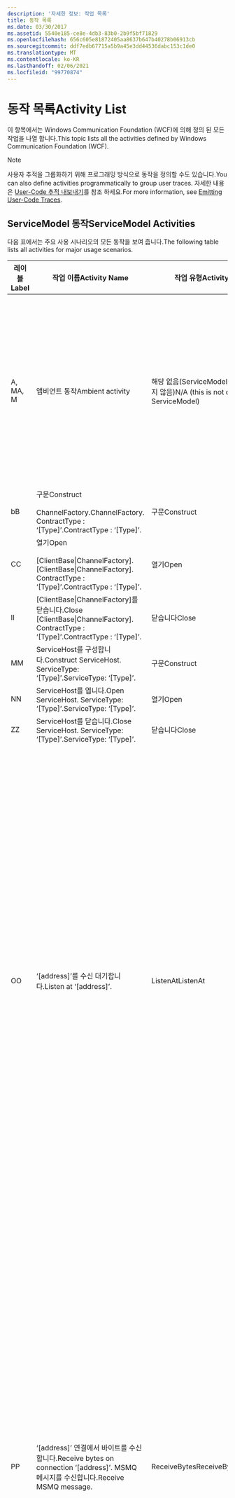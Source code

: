 ```yaml
---
description: '자세한 정보: 작업 목록'
title: 동작 목록
ms.date: 03/30/2017
ms.assetid: 5540e185-ce8e-4db3-83b0-2b9f5bf71829
ms.openlocfilehash: 656c605e81872405aa8637b647b40278b06913cb
ms.sourcegitcommit: ddf7edb67715a5b9a45e3dd44536dabc153c1de0
ms.translationtype: MT
ms.contentlocale: ko-KR
ms.lasthandoff: 02/06/2021
ms.locfileid: "99770874"
---
```

# <a name="activity-list"></a><span data-ttu-id="4204b-103">동작 목록</span><span class="sxs-lookup"><span data-stu-id="4204b-103">Activity List</span></span>

<span data-ttu-id="4204b-104">이 항목에서는 Windows Communication Foundation (WCF)에 의해 정의 된 모든 작업을 나열 합니다.</span><span class="sxs-lookup"><span data-stu-id="4204b-104">This topic lists all the activities defined by Windows Communication Foundation (WCF).</span></span>  
  
> [!NOTE]
> <span data-ttu-id="4204b-105">사용자 추적을 그룹화하기 위해 프로그래밍 방식으로 동작을 정의할 수도 있습니다.</span><span class="sxs-lookup"><span data-stu-id="4204b-105">You can also define activities programmatically to group user traces.</span></span> <span data-ttu-id="4204b-106">자세한 내용은 [User-Code 추적 내보내기](emitting-user-code-traces.md)를 참조 하세요.</span><span class="sxs-lookup"><span data-stu-id="4204b-106">For more information, see [Emitting User-Code Traces](emitting-user-code-traces.md).</span></span>  
  
## <a name="servicemodel-activities"></a><span data-ttu-id="4204b-107">ServiceModel 동작</span><span class="sxs-lookup"><span data-stu-id="4204b-107">ServiceModel Activities</span></span>  

 <span data-ttu-id="4204b-108">다음 표에서는 주요 사용 시나리오의 모든 동작을 보여 줍니다.</span><span class="sxs-lookup"><span data-stu-id="4204b-108">The following table lists all activities for major usage scenarios.</span></span>  
  
|<span data-ttu-id="4204b-109">레이블</span><span class="sxs-lookup"><span data-stu-id="4204b-109">Label</span></span>|<span data-ttu-id="4204b-110">작업 이름</span><span class="sxs-lookup"><span data-stu-id="4204b-110">Activity Name</span></span>|<span data-ttu-id="4204b-111">작업 유형</span><span class="sxs-lookup"><span data-stu-id="4204b-111">Activity Type</span></span>|<span data-ttu-id="4204b-112">설명</span><span class="sxs-lookup"><span data-stu-id="4204b-112">Description</span></span>|  
|-----------|-------------------|-------------------|-----------------|  
|<span data-ttu-id="4204b-113">A, M</span><span class="sxs-lookup"><span data-stu-id="4204b-113">A, M</span></span>|<span data-ttu-id="4204b-114">앰비언트 동작</span><span class="sxs-lookup"><span data-stu-id="4204b-114">Ambient activity</span></span>|<span data-ttu-id="4204b-115">해당 없음(ServiceModel에 의해 제어되지 않음)</span><span class="sxs-lookup"><span data-stu-id="4204b-115">N/A (this is not controlled by ServiceModel)</span></span>|<span data-ttu-id="4204b-116">ServiceModel 코드를 호출하기 이전에 TLS에 해당 ID가 설정되어 있는 동작입니다(클라이언트측 또는 서버측).</span><span class="sxs-lookup"><span data-stu-id="4204b-116">The activity whose ID is set in TLS before any calls to ServiceModel code (client side or server side).</span></span><br /><br /> <span data-ttu-id="4204b-117">예: WCF 클라이언트에서 open이 호출 된 작업 또는 serviceHost. open이 호출 됩니다.</span><span class="sxs-lookup"><span data-stu-id="4204b-117">Example: An activity where  open is called on the WCF client or serviceHost.open is called.</span></span>|  
|<span data-ttu-id="4204b-118">b</span><span class="sxs-lookup"><span data-stu-id="4204b-118">B</span></span>|<span data-ttu-id="4204b-119">구문</span><span class="sxs-lookup"><span data-stu-id="4204b-119">Construct</span></span><br /><br /> <span data-ttu-id="4204b-120">ChannelFactory.</span><span class="sxs-lookup"><span data-stu-id="4204b-120">ChannelFactory.</span></span> <span data-ttu-id="4204b-121">ContractType : ‘[Type]’.</span><span class="sxs-lookup"><span data-stu-id="4204b-121">ContractType : ‘[Type]’.</span></span>|<span data-ttu-id="4204b-122">구문</span><span class="sxs-lookup"><span data-stu-id="4204b-122">Construct</span></span>||  
|<span data-ttu-id="4204b-123">C</span><span class="sxs-lookup"><span data-stu-id="4204b-123">C</span></span>|<span data-ttu-id="4204b-124">열기</span><span class="sxs-lookup"><span data-stu-id="4204b-124">Open</span></span><br /><br /> <span data-ttu-id="4204b-125">[ClientBase&#124;ChannelFactory].</span><span class="sxs-lookup"><span data-stu-id="4204b-125">[ClientBase&#124;ChannelFactory].</span></span> <span data-ttu-id="4204b-126">ContractType : ‘[Type]’.</span><span class="sxs-lookup"><span data-stu-id="4204b-126">ContractType : ‘[Type]’.</span></span>|<span data-ttu-id="4204b-127">열기</span><span class="sxs-lookup"><span data-stu-id="4204b-127">Open</span></span>||  
|<span data-ttu-id="4204b-128">I</span><span class="sxs-lookup"><span data-stu-id="4204b-128">I</span></span>|<span data-ttu-id="4204b-129">[ClientBase&#124;ChannelFactory]를 닫습니다.</span><span class="sxs-lookup"><span data-stu-id="4204b-129">Close [ClientBase&#124;ChannelFactory].</span></span> <span data-ttu-id="4204b-130">ContractType : ‘[Type]’.</span><span class="sxs-lookup"><span data-stu-id="4204b-130">ContractType : ‘[Type]’.</span></span>|<span data-ttu-id="4204b-131">닫습니다</span><span class="sxs-lookup"><span data-stu-id="4204b-131">Close</span></span>||  
|<span data-ttu-id="4204b-132">M</span><span class="sxs-lookup"><span data-stu-id="4204b-132">M</span></span>|<span data-ttu-id="4204b-133">ServiceHost를 구성합니다.</span><span class="sxs-lookup"><span data-stu-id="4204b-133">Construct ServiceHost.</span></span> <span data-ttu-id="4204b-134">ServiceType: ‘[Type]’.</span><span class="sxs-lookup"><span data-stu-id="4204b-134">ServiceType: ‘[Type]’.</span></span>|<span data-ttu-id="4204b-135">구문</span><span class="sxs-lookup"><span data-stu-id="4204b-135">Construct</span></span>||  
|<span data-ttu-id="4204b-136">N</span><span class="sxs-lookup"><span data-stu-id="4204b-136">N</span></span>|<span data-ttu-id="4204b-137">ServiceHost를 엽니다.</span><span class="sxs-lookup"><span data-stu-id="4204b-137">Open ServiceHost.</span></span> <span data-ttu-id="4204b-138">ServiceType: ‘[Type]’.</span><span class="sxs-lookup"><span data-stu-id="4204b-138">ServiceType: ‘[Type]’.</span></span>|<span data-ttu-id="4204b-139">열기</span><span class="sxs-lookup"><span data-stu-id="4204b-139">Open</span></span>||  
|<span data-ttu-id="4204b-140">Z</span><span class="sxs-lookup"><span data-stu-id="4204b-140">Z</span></span>|<span data-ttu-id="4204b-141">ServiceHost를 닫습니다.</span><span class="sxs-lookup"><span data-stu-id="4204b-141">Close ServiceHost.</span></span> <span data-ttu-id="4204b-142">ServiceType: ‘[Type]’.</span><span class="sxs-lookup"><span data-stu-id="4204b-142">ServiceType: ‘[Type]’.</span></span>|<span data-ttu-id="4204b-143">닫습니다</span><span class="sxs-lookup"><span data-stu-id="4204b-143">Close</span></span>||  
|<span data-ttu-id="4204b-144">O</span><span class="sxs-lookup"><span data-stu-id="4204b-144">O</span></span>|<span data-ttu-id="4204b-145">‘[address]’를 수신 대기합니다.</span><span class="sxs-lookup"><span data-stu-id="4204b-145">Listen at ‘[address]’.</span></span>|<span data-ttu-id="4204b-146">ListenAt</span><span class="sxs-lookup"><span data-stu-id="4204b-146">ListenAt</span></span>|<span data-ttu-id="4204b-147">이 동작과 다음 동작은 전송 관련 동작입니다.</span><span class="sxs-lookup"><span data-stu-id="4204b-147">This and the next activity are transport-specific.</span></span> <span data-ttu-id="4204b-148">ListenAt 동작은 채널 수신기에서 수신 대기하는 주소에 매핑되는 콘텐츠를 표시합니다.</span><span class="sxs-lookup"><span data-stu-id="4204b-148">The ListenAt activity represents the content that maps to the address where the channel listener listens at.</span></span> <span data-ttu-id="4204b-149">MSMQ의 경우에는 큐가 하나의 주소로 매핑되기 때문에 큐 자체가 콘텐츠입니다.</span><span class="sxs-lookup"><span data-stu-id="4204b-149">In the case of MSMQ, it is the queue itself since the queue maps to one address.</span></span> <span data-ttu-id="4204b-150">이 동작은 연결 지향 전송의 경우 들어오는 연결을 수신 대기합니다. MSMQ의 경우에는 MSMQ 메시지를 수신 대기합니다.</span><span class="sxs-lookup"><span data-stu-id="4204b-150">This activity listens for incoming connections in the case of connection-oriented transports, for MSMQ messages in the case of MSMQ.</span></span> <span data-ttu-id="4204b-151">이 동작은 ServiceHost.Open() 중에 만들어지며 모든 ReceiveBytes 동작 전송을 비롯하여 수신기 만들기 및 삭제와 관련된 추적을 포함합니다.</span><span class="sxs-lookup"><span data-stu-id="4204b-151">This activity is created during ServiceHost.Open(), and contains the traces related to creating and disposing the listener, as well as transferring out to all ReceiveBytes activities.</span></span>|  
|<span data-ttu-id="4204b-152">P</span><span class="sxs-lookup"><span data-stu-id="4204b-152">P</span></span>|<span data-ttu-id="4204b-153">‘[address]’ 연결에서 바이트를 수신합니다.</span><span class="sxs-lookup"><span data-stu-id="4204b-153">Receive bytes on connection ‘[address]’.</span></span> <span data-ttu-id="4204b-154">MSMQ 메시지를 수신합니다.</span><span class="sxs-lookup"><span data-stu-id="4204b-154">Receive MSMQ message.</span></span>|<span data-ttu-id="4204b-155">ReceiveBytes</span><span class="sxs-lookup"><span data-stu-id="4204b-155">ReceiveBytes</span></span>|<span data-ttu-id="4204b-156">이 작업에서 궁극적으로 WCF 메시지를 가져오는 데이터가 처리 됩니다.</span><span class="sxs-lookup"><span data-stu-id="4204b-156">In this activity, data that will eventually get a WCF message is processed.</span></span> <span data-ttu-id="4204b-157">연결 지향 전송이나 http의 경우 들어오는 바이트가 대기합니다.</span><span class="sxs-lookup"><span data-stu-id="4204b-157">Incoming bytes are waited in the case of connection-oriented transport or http.</span></span> <span data-ttu-id="4204b-158">TCP/명명된 파이프의 경우, 연결이 설정될 때 동작이 발생하므로 이 동작의 수명이 연결 수명입니다.</span><span class="sxs-lookup"><span data-stu-id="4204b-158">For TCP/named-pipe, the lifetime of this activity is the lifetime of the connection, as it is created when the connection is created.</span></span> <span data-ttu-id="4204b-159">http의 경우 이 동작의 수명이 메시지 요청 수명이며 메시지를 보낼 때 동작이 발생합니다.</span><span class="sxs-lookup"><span data-stu-id="4204b-159">For http, it is of the lifetime of a message request and is created when the message is sent.</span></span> <span data-ttu-id="4204b-160">이 동작에는 모든 메시지(개체) 처리 동작뿐만 아니라 연결 만들기와 삭제에 관련된 추적(해당하는 경우)이 포함됩니다.</span><span class="sxs-lookup"><span data-stu-id="4204b-160">This activity contains the traces related to creating and disposing the connection if applicable, as well as transfers out to all message (object) processing activities.</span></span><br /><br /> <span data-ttu-id="4204b-161">MSMQ의 경우 MSMQ 메시지를 검색하는 동작입니다.</span><span class="sxs-lookup"><span data-stu-id="4204b-161">In the case of MSMQ, it is the activity where the MSMQ message is retrieved.</span></span>|  
|<span data-ttu-id="4204b-162">Q</span><span class="sxs-lookup"><span data-stu-id="4204b-162">Q</span></span>|<span data-ttu-id="4204b-163">[number] 메시지를 처리합니다.</span><span class="sxs-lookup"><span data-stu-id="4204b-163">Process message [number].</span></span> <span data-ttu-id="4204b-164">여기서 [number]는 1부터 시작하여 순차적으로 증가하는 값입니다.</span><span class="sxs-lookup"><span data-stu-id="4204b-164">(Note, [number] is a monotonically increasing value which starts at 1.)</span></span>|<span data-ttu-id="4204b-165">ProcessMessage</span><span class="sxs-lookup"><span data-stu-id="4204b-165">ProcessMessage</span></span>|<span data-ttu-id="4204b-166">들어오는 메시지를 처리합니다.</span><span class="sxs-lookup"><span data-stu-id="4204b-166">Process an incoming message.</span></span> <span data-ttu-id="4204b-167">이 작업은 모든 데이터 (바이트, MSMQ 메시지)를 받아 WCF 메시지 개체를 구성 하는 경우에 시작 됩니다.</span><span class="sxs-lookup"><span data-stu-id="4204b-167">This activity starts when all the data (bytes, MSMQ message) are received to form a WCF message object.</span></span> <span data-ttu-id="4204b-168">이 동작에서는 헤더 처리를 추적합니다.</span><span class="sxs-lookup"><span data-stu-id="4204b-168">Traces within this activity deal with header processing.</span></span><br /><br /> <span data-ttu-id="4204b-169">디스패치할 수 있는 메시지가 생성되면 해당 동작 ID를 조회한 후 ServiceHost ProcessAction 동작이 전환됩니다.</span><span class="sxs-lookup"><span data-stu-id="4204b-169">Once a message that can be dispatched is formed, the ServiceHost ProcessAction activity is switched to after looking up the corresponding Activity ID.</span></span>|  
|<span data-ttu-id="4204b-170">D, S</span><span class="sxs-lookup"><span data-stu-id="4204b-170">D, S</span></span>|<span data-ttu-id="4204b-171">‘[action]’ 작업을 처리합니다.</span><span class="sxs-lookup"><span data-stu-id="4204b-171">Process action ‘[action]’.</span></span>|<span data-ttu-id="4204b-172">ProcessAction</span><span class="sxs-lookup"><span data-stu-id="4204b-172">ProcessAction</span></span>|<span data-ttu-id="4204b-173">수신할 때는 메시지를 사용자 코드로 디스패치하기 위해 전송/보안/RM 스택을 통해 메시지를 처리하고, 전송할 때는 역순으로 처리합니다.</span><span class="sxs-lookup"><span data-stu-id="4204b-173">Process the message through the Transport/Security/RM stack for dispatching the message to user code on receive, and in the reverse order on send.</span></span><br /><br /> <span data-ttu-id="4204b-174">서버에서이 활동은 "활동 전파"를 통해 메시지 헤더에 전송 된 활동 ID를 사용 합니다. 그렇지 않으면 새 GUID가 만들어집니다.</span><span class="sxs-lookup"><span data-stu-id="4204b-174">On the server, this activity uses the propagated Activity ID if it is sent in the message header via "Activity Propagation"; otherwise, a new GUID is created.</span></span><br /><br /> <span data-ttu-id="4204b-175">요청/회신 계약의 응답 메시지 또한 해당 동작에서 처리됩니다.</span><span class="sxs-lookup"><span data-stu-id="4204b-175">The response message for request/reply contracts is also processed in that activity.</span></span>|  
|<span data-ttu-id="4204b-176">T</span><span class="sxs-lookup"><span data-stu-id="4204b-176">T</span></span>|<span data-ttu-id="4204b-177">‘[IContract.Operation]’을 실행합니다.</span><span class="sxs-lookup"><span data-stu-id="4204b-177">Execute ‘[IContract.Operation]’.</span></span>|<span data-ttu-id="4204b-178">ExecuteUserCode</span><span class="sxs-lookup"><span data-stu-id="4204b-178">ExecuteUserCode</span></span>|<span data-ttu-id="4204b-179">서비스에서 디스패치 후 사용자 코드를 실행합니다.</span><span class="sxs-lookup"><span data-stu-id="4204b-179">Execute user code after dispatch on the service side.</span></span> <span data-ttu-id="4204b-180">이 동작에서는 사용자가 제공한 코드에서 ServiceHost 코드를 나타내는 경계를 제공합니다.</span><span class="sxs-lookup"><span data-stu-id="4204b-180">This activity provides a boundary to delineate ServiceHost code from user-provided code.</span></span>|  
  
## <a name="security-activities"></a><span data-ttu-id="4204b-181">보안 동작</span><span class="sxs-lookup"><span data-stu-id="4204b-181">Security Activities</span></span>  

 <span data-ttu-id="4204b-182">다음 표에서는 보안과 관련된 모든 동작을 보여 줍니다.</span><span class="sxs-lookup"><span data-stu-id="4204b-182">The following table lists all activities related to Security.</span></span>  
  
|<span data-ttu-id="4204b-183">작업 이름</span><span class="sxs-lookup"><span data-stu-id="4204b-183">Activity Name</span></span>|<span data-ttu-id="4204b-184">작업 유형</span><span class="sxs-lookup"><span data-stu-id="4204b-184">Activity Type</span></span>|<span data-ttu-id="4204b-185">설명</span><span class="sxs-lookup"><span data-stu-id="4204b-185">Description</span></span>|  
|-------------------|-------------------|-----------------|  
|<span data-ttu-id="4204b-186">보안 세션 설정</span><span class="sxs-lookup"><span data-stu-id="4204b-186">Setup secure session</span></span>|<span data-ttu-id="4204b-187">SetupSecurity</span><span class="sxs-lookup"><span data-stu-id="4204b-187">SetupSecurity</span></span>|<span data-ttu-id="4204b-188">클라이언트측에만 있습니다.</span><span class="sxs-lookup"><span data-stu-id="4204b-188">Exists on the client side only.</span></span> <span data-ttu-id="4204b-189">인증 및 보안 컨텍스트 설정을 위한 모든 RST\*/SCT 교환을 포함합니다.</span><span class="sxs-lookup"><span data-stu-id="4204b-189">Contains all RST\*/SCT exchanges for authentication and setting the security context.</span></span> <span data-ttu-id="4204b-190">인 경우 `propagateActivity` = `true` 이 활동은 서비스의 해당 Process Action RST \* /sct 활동에 병합 됩니다.</span><span class="sxs-lookup"><span data-stu-id="4204b-190">If `propagateActivity`=`true`, this activity is merged with the service’s corresponding Process Action RST\*/SCT activities.</span></span>|  
|<span data-ttu-id="4204b-191">보안 세션 닫기</span><span class="sxs-lookup"><span data-stu-id="4204b-191">Close secure session</span></span>|<span data-ttu-id="4204b-192">SetupSecurity</span><span class="sxs-lookup"><span data-stu-id="4204b-192">SetupSecurity</span></span>|<span data-ttu-id="4204b-193">클라이언트측에 있습니다.</span><span class="sxs-lookup"><span data-stu-id="4204b-193">Exists on the client side.</span></span> <span data-ttu-id="4204b-194">보안 세션을 닫기 위한 취소 메시지 교환을 포함합니다.</span><span class="sxs-lookup"><span data-stu-id="4204b-194">Contains the Cancel message exchange for closing the secure session.</span></span> <span data-ttu-id="4204b-195">인 경우 `propagateActivity` = `true` 이 작업은 서비스에서 프로세스 동작 "취소"와 병합 됩니다.</span><span class="sxs-lookup"><span data-stu-id="4204b-195">If `propagateActivity`=`true`, this activity is merged with the Process Action "Cancel" from the service.</span></span>|  
  
 <span data-ttu-id="4204b-196">다음 표에서는 COM+와 관련된 모든 동작을 보여 줍니다.</span><span class="sxs-lookup"><span data-stu-id="4204b-196">The following table lists all activities related to COM+.</span></span>  
  
|<span data-ttu-id="4204b-197">작업 이름</span><span class="sxs-lookup"><span data-stu-id="4204b-197">Activity Name</span></span>|<span data-ttu-id="4204b-198">작업 유형</span><span class="sxs-lookup"><span data-stu-id="4204b-198">Activity Type</span></span>|<span data-ttu-id="4204b-199">설명</span><span class="sxs-lookup"><span data-stu-id="4204b-199">Description</span></span>|  
|-------------------|-------------------|-----------------|  
|<span data-ttu-id="4204b-200">COM+ 인스턴스 만들기</span><span class="sxs-lookup"><span data-stu-id="4204b-200">Create COM+ instance</span></span>|<span data-ttu-id="4204b-201">TransferToCOMPlus</span><span class="sxs-lookup"><span data-stu-id="4204b-201">TransferToCOMPlus</span></span>|<span data-ttu-id="4204b-202">WCF 코드의 각 COM + 호출에 대 한 활동 인스턴스 1 개</span><span class="sxs-lookup"><span data-stu-id="4204b-202">1 activity instance for each COM+ call from WCF code</span></span>|  
|<span data-ttu-id="4204b-203">COM + 실행 \<operation></span><span class="sxs-lookup"><span data-stu-id="4204b-203">Execute COM+ \<operation></span></span>|<span data-ttu-id="4204b-204">TransferToCOMPlus</span><span class="sxs-lookup"><span data-stu-id="4204b-204">TransferToCOMPlus</span></span>|<span data-ttu-id="4204b-205">WCF 코드의 각 COM + 호출에 대 한 활동 인스턴스 1 개</span><span class="sxs-lookup"><span data-stu-id="4204b-205">1 activity instance for each COM+ call from WCF code</span></span>|  
  
## <a name="wmi-activities"></a><span data-ttu-id="4204b-206">WMI 동작</span><span class="sxs-lookup"><span data-stu-id="4204b-206">WMI Activities</span></span>  

 <span data-ttu-id="4204b-207">다음 표에서는 WMI와 관련된 모든 동작을 보여 줍니다.</span><span class="sxs-lookup"><span data-stu-id="4204b-207">The following table lists all activities related to WMI.</span></span>  
  
|<span data-ttu-id="4204b-208">작업 이름</span><span class="sxs-lookup"><span data-stu-id="4204b-208">Activity Name</span></span>|<span data-ttu-id="4204b-209">작업 유형</span><span class="sxs-lookup"><span data-stu-id="4204b-209">Activity Type</span></span>|<span data-ttu-id="4204b-210">설명</span><span class="sxs-lookup"><span data-stu-id="4204b-210">Description</span></span>|  
|-------------------|-------------------|-----------------|  
|<span data-ttu-id="4204b-211">WMI 가져오기</span><span class="sxs-lookup"><span data-stu-id="4204b-211">WMI get</span></span>|<span data-ttu-id="4204b-212">WMIGetObject</span><span class="sxs-lookup"><span data-stu-id="4204b-212">WMIGetObject</span></span>|<span data-ttu-id="4204b-213">사용자가 WMI에서 데이터를 검색하고 있습니다.</span><span class="sxs-lookup"><span data-stu-id="4204b-213">User is retrieving data from WMI.</span></span>|  
|<span data-ttu-id="4204b-214">WMI 넣기</span><span class="sxs-lookup"><span data-stu-id="4204b-214">WMI put</span></span>|<span data-ttu-id="4204b-215">WmiPutInstance</span><span class="sxs-lookup"><span data-stu-id="4204b-215">WmiPutInstance</span></span>|<span data-ttu-id="4204b-216">사용자가 WMI로 데이터를 업데이트하고 있습니다.</span><span class="sxs-lookup"><span data-stu-id="4204b-216">User is updating data with WMI.</span></span>|
